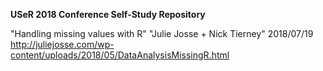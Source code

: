 **USeR 2018 Conference Self-Study Repository**

"Handling missing values with R"
 "Julie Josse + Nick Tierney" 2018/07/19  
 http://juliejosse.com/wp-content/uploads/2018/05/DataAnalysisMissingR.html
